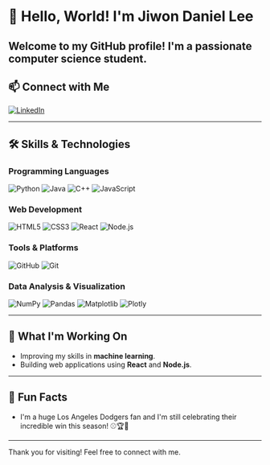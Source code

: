 # 👋 Hello, World! I'm Jiwon Daniel Lee

Welcome to my GitHub profile! I'm a passionate computer science student.
---

## 📫 Connect with Me
<a href="https://www.linkedin.com/in/your-profile-link" target="_blank">
  <img src="https://img.shields.io/badge/LinkedIn-0077B5?style=for-the-badge&logo=linkedin&logoColor=white" alt="LinkedIn">
</a>

---

## 🛠️ Skills & Technologies

### Programming Languages
![Python](https://img.shields.io/badge/Python-4B8BBE?style=flat&logo=python&logoColor=white)
![Java](https://img.shields.io/badge/Java-FFA500?style=flat&logo=java&logoColor=black)
![C++](https://img.shields.io/badge/C++-007396?style=flat&logo=c%2B%2B&logoColor=white)
![JavaScript](https://img.shields.io/badge/JavaScript-FFCA28?style=flat&logo=javascript&logoColor=black)

### Web Development
![HTML5](https://img.shields.io/badge/HTML5-FF5733?style=flat&logo=html5&logoColor=white)
![CSS3](https://img.shields.io/badge/CSS3-2965F1?style=flat&logo=css3&logoColor=white)
![React](https://img.shields.io/badge/React-61DBFB?style=flat&logo=react&logoColor=black)
![Node.js](https://img.shields.io/badge/Node.js-8BC34A?style=flat&logo=nodedotjs&logoColor=white)

### Tools & Platforms
![GitHub](https://img.shields.io/badge/GitHub-333?style=flat&logo=github&logoColor=white)
![Git](https://img.shields.io/badge/Git-E44C30?style=flat&logo=git&logoColor=white)

### Data Analysis & Visualization
![NumPy](https://img.shields.io/badge/NumPy-013243?style=flat&logo=numpy&logoColor=white)
![Pandas](https://img.shields.io/badge/Pandas-150458?style=flat&logo=pandas&logoColor=white)
![Matplotlib](https://img.shields.io/badge/Matplotlib-0D47A1?style=flat&logo=Matplotlib&logoColor=white)
![Plotly](https://img.shields.io/badge/Plotly-880ED4?style=flat&logo=plotly&logoColor=white)


---


## 🔭 What I'm Working On
- Improving my skills in **machine learning**.
- Building web applications using **React** and **Node.js**.

---

## 🌱 Fun Facts
- I'm a huge Los Angeles Dodgers fan and I'm still celebrating their incredible win this season! ⚾🏆💙

---

Thank you for visiting! Feel free to connect with me.

